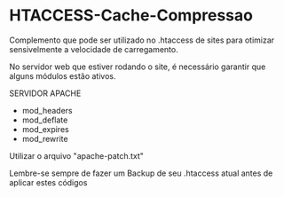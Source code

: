 # HTACCESS-Cache-Compressao
Complemento que pode ser utilizado no .htaccess de sites para otimizar sensivelmente a velocidade de carregamento.

No servidor web que estiver rodando o site, é necessário garantir que alguns módulos estão ativos.

SERVIDOR APACHE
- mod_headers
- mod_deflate
- mod_expires
- mod_rewrite

Utilizar o arquivo "apache-patch.txt"



Lembre-se sempre de fazer um Backup de seu .htaccess atual antes de aplicar estes códigos

